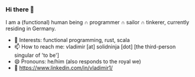 ### Hi there 👋

<!--
**vladimir-lu/vladimir-lu** is a ✨ _special_ ✨ repository because its `README.md` (this file) appears on your GitHub profile.

Here are some ideas to get you started:

- 🔭 I’m currently working on ...
- 🌱 I’m currently learning ...
- 👯 I’m looking to collaborate on ...
- 🤔 I’m looking for help with ...
- 💬 Ask me about ...
- 📫 How to reach me: ...
- 😄 Pronouns: ...
- ⚡ Fun fact: ...
-->

I am a (functional) human being ∩ programmer ∩ sailor ∩ tinkerer, currently residing in Germany.

- 🔭 Interests: functional programming, rust, scala
- 📫 How to reach me: vladimir [at] solidninja [dot] [the third-person singular of 'to be']
- 😄 Pronouns: he/him (also responds to the royal we)
- 👤 https://www.linkedin.com/in/vladimir1/
